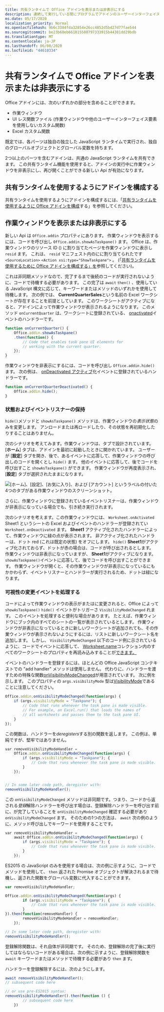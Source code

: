 ```yaml
---
title: 共有ランタイムで Office アドインを表示または非表示にする
description: 連続して実行している間にプログラムでアドインのユーザーインターフェイスを表示または非表示にする方法について説明します。
ms.date: 05/17/2020
localization_priority: Normal
ms.openlocfilehash: 9b6c3384fda32854e26cc4852d5bd27d77fae544
ms.sourcegitcommit: be23b68eb661015508797333915b44381dd29bdb
ms.translationtype: MT
ms.contentlocale: ja-JP
ms.lasthandoff: 06/08/2020
ms.locfileid: "44610334"
---
```

# <a name="show-or-hide-an-office-add-in-in-a-shared-runtime"></a>共有ランタイムで Office アドインを表示または非表示にする

Office アドインには、次のいずれかの部分を含めることができます。

- 作業ウィンドウ
- UI レス関数ファイル (作業ウィンドウや他のユーザーインターフェイス要素を使用しないカスタム関数)
- Excel カスタム関数

既定では、各パーツは独自の独立した JavaScript ランタイムで実行され、独自のグローバルオブジェクトとグローバル変数を持ちます。

2つ以上のパーツを含むアドインは、共通の JavaScript ランタイムを共有できます。 この共有ランタイム機能を使用すると、アドインの実行中に作業ウィンドウを非表示にし、再び開くことができる新しい Api が有効になります。

## <a name="configure-an-add-in-to-use-a-shared-runtime"></a>共有ランタイムを使用するようにアドインを構成する

共有ランタイムを使用するようにアドインを構成するには、「[共有ランタイムを使用するように Office アドインを構成](configure-your-add-in-to-use-a-shared-runtime.md)する」を参照してください。

## <a name="show-and-hide-the-task-pane"></a>作業ウィンドウを表示または非表示にする

新しい Api は `Office.addin` プロパティにあります。 作業ウィンドウを表示するには、コードを呼び出し `Office.addin.showAsTaskpane()` ます。 Office は、作業ウィンドウのリソース ID () に割り当てたページを作業ウィンドウに表示し `resid` ます。 これは、 `resid` マニフェスト内のにに割り当てられたです `<SourceLocation>` `<Action xsi:type="ShowTaskpane">` 。 (「[共有ランタイムを使用するために Office アドインを構成する」を](configure-your-add-in-to-use-a-shared-runtime.md)参照してください)。

これは非同期メソッドなので、完了するまで後続のコードが実行されないように、コードで待機する必要があります。 この完了は `await` `then()` 、使用している JavaScript 構文に応じて、キーワードまたはメソッドのいずれかを使用して待機します。 次の例では、 **CurrentQuarterSales**という名前の Excel ワークシートが存在することを前提としています。 このワークシートがアクティブになると、アドインによって作業ウィンドウが表示されるようになります。 このメソッド `onCurrentQuarter` は、ワークシートに登録されている、 [onactivated](/javascript/api/excel/excel.worksheet?view=excel-js-preview#onactivated)イベントのハンドラーです。

```javascript
function onCurrentQuarter() {
    Office.addin.showAsTaskpane()
    .then(function() {
        // Code that enables task pane UI elements for
        // working with the current quarter.
    });
}
```

作業ウィンドウを非表示にするには、コードを呼び出し `Office.addin.hide()` ます。 次の例は、 [onDeactivated アクティブ](/javascript/api/excel/excel.worksheet?view=excel-js-preview#ondeactivated)化イベントに登録されているハンドラーです。

```javascript
function onCurrentQuarterDeactivated() {
    Office.addin.hide();
}
```

### <a name="preservation-of-state-and-event-listeners"></a>状態およびイベントリスナーの保持

`hide()`メソッドと `showAsTaskpane()` メソッドは、作業ウィンドウの*表示状態*のみを変更します。 アンロードまたは再ロードしたり、その状態を再初期化したりすることはありません。

次のシナリオを考えてみます。作業ウィンドウは、タブで設計されています。 [**ホーム**] タブは、アドインを最初に起動したときに開かれています。 ユーザーが [**設定**] タブを開き、後で、あるイベントに応答して、作業ウィンドウの呼び出しのコードを開くとし `hide()` ます。 他のイベントに応答して、後でコードを呼び出すこと `showAsTaskpane()` ができます。 作業ウィンドウが再度表示され、[**設定**] タブが選択されたままになります。

![[ホーム]、[設定]、[お気に入り]、および [アカウント] というラベルの付いた4つのタブがある作業ウィンドウのスクリーンショット。](../images/TaskpaneWithTabs.png)

さらに、作業ウィンドウに登録されているイベントリスナーは、作業ウィンドウが非表示になっている場合でも、引き続き実行されます。

次のシナリオを考えます。この作業ウィンドウには、 `Worksheet.onActivated` Sheet1 というシートの Excel およびイベントのハンドラーが登録されてい `Worksheet.onDeactivated` ます。 **Sheet1** アクティブ化されたハンドラーによって、作業ウィンドウに緑の点が表示されます。 非アクティブ化されたハンドラーは、ドット red (これは既定の状態) をオフにします。 `hide()` **Sheet1**がアクティブ化されておらず、ドットが赤の場合は、コードが呼び出されるとします。 作業ウィンドウは非表示になっていますが、 **Sheet1**がアクティブになります。 `showAsTaskpane()`イベントに応答して、後でコードを呼び出すことができます。 作業ウィンドウが開くと、その作業ウィンドウが非表示になっているにもかかわらず、イベントリスナーとハンドラーが実行されるため、ドットは緑になります。

### <a name="handle-visibility-changed-event"></a>可視性の変更イベントを処理する

コードによって作業ウィンドウの表示がまたはに変更されると、Office によって `showAsTaskpane()` `hide()` イベントがトリガーさ `VisibilityModeChanged` れます。 このイベントを処理すると便利な場合があります。 たとえば、作業ウィンドウにブック内のすべてのシートの一覧が表示されているとします。 作業ウィンドウが非表示になっているときに新しいワークシートが追加されても、その作業ウィンドウが表示されないようにするには、リストに新しいワークシート名を追加します。 しかし、 `VisibilityModeChanged` 以下のコード例に示されているように、コードでイベントに応答して、 [Worksheet.name](/javascript/api/excel/excel.worksheet#name)コレクション内のすべてのワークシートのプロパティを再読み込みすることが[できます。](/javascript/api/excel/excel.workbook#worksheets)

イベントのハンドラーを登録するには、ほとんどの Office JavaScript コンテキストでの "add handler" メソッドは使用しません。 代わりに、ハンドラーを渡すための特殊な関数[onVisibilityModeChanged](/javascript/api/office/office.addin#onvisibilitymodechanged-listener-)が用意されています。 次に例を示します。 このプロパティの `args.visibilityMode` 型は[VisibilityMode](/javascript/api/office/office.visibilitymode)であることに注意してください。

```javascript
Office.addin.onVisibilityModeChanged(function(args) {
    if (args.visibilityMode = "Taskpane"); {
        // Code that runs whenever the task pane is made visible.
        // For example, an Excel.run() that loads the names of
        // all worksheets and passes them to the task pane UI.
    }
});
```

この関数は、ハンドラーを*deregisters*する別の関数を返します。 この例は、単純ですが、堅牢ではありません。

```javascript
var removeVisibilityModeHandler =
    Office.addin.onVisibilityModeChanged(function(args) {
        if (args.visibilityMode = "Taskpane"); {
            // Code that runs whenever the task pane is made visible.
        }
    });


// In some later code path, deregister with:
removeVisibilityModeHandler();
```

この `onVisibilityModeChanged` メソッドは非同期です。つまり、コードから返される*登録*解除ハンドラーを呼び出す場合は、登録解除ハンドラーを呼び出す前に、が完了していることを `onVisibilityModeChanged` 確認する必要があり `onVisibilityModeChanged` ます。 そのための1つの方法は、 `await` 次の例のように、メソッド呼び出しでキーワードを使用することです。

```javascript
var removeVisibilityModeHandler =
    await Office.addin.onVisibilityModeChanged(function(args) {
        if (args.visibilityMode = "Taskpane"); {
            // Code that runs whenever the task pane is made visible.
        }
    });
```

ES2015 の JavaScript のみを使用する場合は、次の例に示すように、コードでメソッドを使用して、 `then` 返された Promise オブジェクトが解決されるまで待機し、返された関数をグローバル変数に代入することができます。

```javascript
var removeVisibilityModeHandler;

Office.addin.onVisibilityModeChanged(function(args) {
        if (args.visibilityMode = "Taskpane"); {
            // Code that runs whenever the task pane is made visible.
        }
}).then(function(removeHandler) {
        removeVisibilityModeHandler = removeHandler;
    });

// In some later code path, deregister with:
removeVisibilityModeHandler();
```

登録解除関数は、それ自体が非同期です。 そのため、登録解除の完了後に実行してはならないコードがある場合は、次の例に示すように、登録解除関数を `await` キーワードまたはメソッドで待機する必要があり `then` ます。

ハンドラーを登録解除するには、次のようにします。

```javascript
await removeVisibilityModeHandler();
// subsequent code here

// or use pre-ES2015 syntax:
removeVisibilityModeHandler().then(function () {
        // subsequent code here
    })
```
